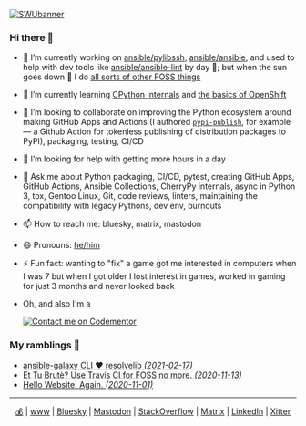 [![SWUbanner]][SWUdocs]

[SWUbanner]:
https://raw.githubusercontent.com/vshymanskyy/StandWithUkraine/main/banner-personal-page.svg
[SWUdocs]:
https://github.com/vshymanskyy/StandWithUkraine/blob/main/docs/README.md

<!--table>
  <tr>
    <td>
      <a href="https://hacktoberfest.digitalocean.com/">
        <img src="_vendor/hacktoberfest_logo.svg">
      </a>
    </td>
    <td>
      <p>
        Dear Hacktoberfest participants. Please note that in order for
        your contributions to be reasonably useful to the community,
        you should take a great care about the quality of your pull
        requests. Failing to do so creates a lot of harm hurting
        many wonderful project maintainers. Here's a bit more context
        explaining the problem:
      </p>
      <ul>
        <li>
          https://blog.domenic.me/hacktoberfest/
        </li>
        <li>
          https://twitter.com/cherrypy/status/1311600792340701184
        </li>
        <li>
          https://twitter.com/zooba/status/1311584935292088320
        </li>
        <li>
          https://twitter.com/pradyunsg/status/1311617489437155329
        </li>
        <li>
          https://twitter.com/kentcdodds/status/1311645312902078466
        </li>
        <li>
          https://twitter.com/pradyunsg/status/1311572102525276161
        </li>
        <li>
          https://twitter.com/jugmac00/status/1311594244684087303
        </li>
        <li>
          https://twitter.com/pradyunsg/status/1311576687939780615
        </li>
        <li>
          https://twitter.com/sethmlarson/status/1311401733147504645
        </li>
        <li>
          https://twitter.com/GeoffreyHuntley/status/1195578862807076865
        </li>
      </ul>
      <p>
        If you're from Hacktoberfest, consider making a positive impact
        by funding the FOSS efforts instead of disturbing them:
        https://github.com/sponsors/webknjaz 💰💰💰
      </p>
    </td>
  </tr>
</table-->


### Hi there 👋

- 🔭 I’m currently working on [ansible/pylibssh](
  https://github.com/ansible/pylibssh), [ansible/ansible](
  https://github.com/ansible/ansible), and used to help with dev tools
  like [ansible/ansible-lint](https://github.com/ansible/ansible-lint)
  by day 🌅; but when the sun goes down 🌇 I do [all sorts of other FOSS
  things](https://github.com/sponsors/webknjaz)
- 🌱 I’m currently learning [CPython Internals](
https://realpython.com/products/cpython-internals-book/)
  and [the basics of OpenShift](
  https://www.redhat.com/en/services/training/do180-introduction-containers-kubernetes-red-hat-openshift)
- 👯 I’m looking to collaborate on improving the Python ecosystem around
  making GitHub Apps and Actions (I authored [`pypi-publish`](
  https://github.com/marketplace/actions/pypi-publish), for example —
  a Github Action for tokenless publishing of distribution packages
  to PyPI), packaging, testing, CI/CD
- 🤔 I’m looking for help with getting more hours in a day
- 💬 Ask me about Python packaging, CI/CD, pytest, creating GitHub Apps,
  GitHub Actions, Ansible Collections, CherryPy internals,
  async in Python 3, tox, Gentoo Linux, Git, code reviews, linters,
  maintaining the compatibility with legacy Pythons, dev env, burnouts
- 📫 How to reach me: bluesky, matrix, mastodon
- 😄 Pronouns: [he/him](http://pronoun.is/he)
- ⚡ Fun fact: wanting to "fix" a game got me interested in computers
  when I was 7 but when I got older I lost interest in games, worked in
  gaming for just 3 months and never looked back
- Oh, and also I'm a

  [![Contact me on Codementor](https://www.codementor.io/m-badges/webknjaz/book-session.svg)](https://www.codementor.io/@webknjaz?refer=badge)

### My ramblings 📝
- [ansible-galaxy CLI ❤️ resolvelib _(2021-02-17)_](https://webknjaz.me/prose/ansible-galaxy-reuses-pips-resolvelib/)
- [Et Tu Brutè? Use Travis CI for FOSS no more. _(2020-11-13)_](https://webknjaz.me/prose/et-tu-brute-use-travis-ci-for-foss-no-more/)
- [Hello Website. Again. _(2020-11-01)_](https://webknjaz.me/prose/brave-new-world/)

<hr>

<div align="center">
  <a rel="me" href="https://github.com/sponsors/webknjaz">💰</a>
  | <a rel="me" href="https://webknjaz.me">www</a>
  | <a rel="me" href="https://bsky.app/profile/webknjaz.me">Bluesky</a>
  | <a rel="me" href="https://mastodon.social/@webknjaz">Mastodon</a>
  | <a rel="me" href="https://stackoverflow.com/users/595220/webknjaz">StackOverflow</a>
  | <a rel="me" href="https://matrix.to/#/@webknjaz:matrix.org">Matrix</a>
  | <a rel="me" href="https://www.linkedin.com/in/webknjaz">LinkedIn</a>
  | <a rel="me" href="https://twitter.com/webknjaz">Xitter</a>
</div>